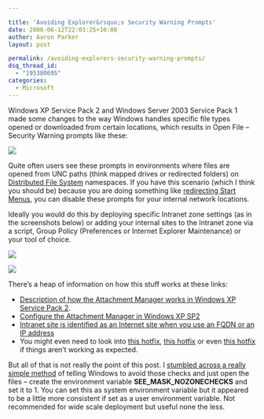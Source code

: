```yaml
---

title: 'Avoiding Explorer&rsquo;s Security Warning Prompts'
date: 2008-06-12T22:03:25+10:00
author: Aaron Parker
layout: post

permalink: /avoiding-explorers-security-warning-prompts/
dsq_thread_id:
  - "195380695"
categories:
  - Microsoft
---
```

Windows XP Service Pack 2 and Windows Server 2003 Service Pack 1 made some changes to the way Windows handles specific file types opened or downloaded from certain locations, which results in Open File – Security Warning prompts like these:

![]({{site.baseurl}}/media/2008/06/securitywarning.png)

Quite often users see these prompts in environments where files are opened from UNC paths (think mapped drives or redirected folders) on [Distributed File System](http://technet2.microsoft.com/windowsserver2008/en/library/1f0d326d-35af-4193-bda3-0d1688f90ea71033.mspx?mfr=true) namespaces. If you have this scenario (which I think you should be) because you are doing something like [redirecting Start Menus]({{site.baseurl}}/terminal-server/building-dynamic-start-menus-with-access-based-enumeration), you can disable these prompts for your internal network locations.

Ideally you would do this by deploying specific Intranet zone settings (as in the screenshots below) or adding your internal sites to the Intranet zone via a script, Group Policy (Preferences or Internet Explorer Maintenance) or your tool of choice.

![]({{site.baseurl}}/media/2008/06/localintranet1.png)

![]({{site.baseurl}}/media/2008/06/localintranet2.png)

There’s a heap of information on how this stuff works at these links:

* [Description of how the Attachment Manager works in Windows XP Service Pack 2](http://support.microsoft.com/kb/883260).
* [Configure the Attachment Manager in Windows XP SP2](http://smallvoid.com/article/ie-attachment-manager.html)
* [Intranet site is identified as an Internet site when you use an FQDN or an IP address](http://support.microsoft.com/kb/303650)
* You might even need to look into [this hotfix](http://support.microsoft.com/kb/941001), [this hotfix](http://support.microsoft.com/kb/941000) or even [this hotfix](http://support.microsoft.com/kb/929798) if things aren’t working as expected.

But all of that is not really the point of this post. I [stumbled across a really simple method](http://support.microsoft.com/kb/889815) of telling Windows to avoid those checks and just open the files – create the environment variable **SEE_MASK_NOZONECHECKS** and set it to 1. You can set this as system environment variable but it appeared to be a little more consistent if set as a user environment variable. Not recommended for wide scale deployment but useful none the less.
